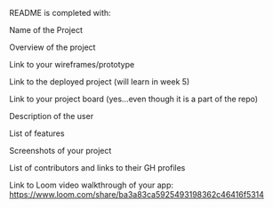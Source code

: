 README is completed with:

Name of the Project

Overview of the project

Link to your wireframes/prototype

Link to the deployed project (will learn in week 5)

Link to your project board (yes...even though it is a part of the repo)

Description of the user

List of features

Screenshots of your project

List of contributors and links to their GH profiles

Link to Loom video walkthrough of your app: https://www.loom.com/share/ba3a83ca5925493198362c46416f5314
